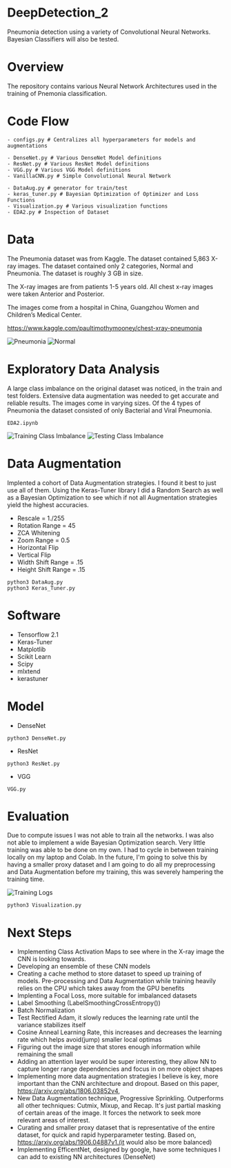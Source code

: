 # DeepDetection_2
Pneumonia detection using a variety of Convolutional Neural Networks. Bayesian Classifiers will also be tested. 

# Overview
The repository contains various Neural Network Architectures used in the training of Pnemonia classification. 

# Code Flow
```
- configs.py # Centralizes all hyperparameters for models and augmentations

- DenseNet.py # Various DenseNet Model definitions
- ResNet.py # Various ResNet Model definitions
- VGG.py # Various VGG Model definitions
- VanillaCNN.py # Simple Convolutional Neural Network

- DataAug.py # generator for train/test 
- keras_tuner.py # Bayesian Optimization of Optimizer and Loss Functions 
- Visualization.py # Various visualization functions 
- EDA2.py # Inspection of Dataset 

```

# Data
The Pneumonia dataset was from Kaggle. The dataset contained 5,863 X-ray images. The dataset contained only 2 categories, Normal and Pneumonia. The dataset is roughly 3 GB in size. 

The X-ray images are from patients 1-5 years old. All chest x-ray images were taken Anterior and Posterior. 

The images come from a hospital in China, Guangzhou Women and Children’s Medical Center. 

https://www.kaggle.com/paultimothymooney/chest-xray-pneumonia

![Pneumonia](https://github.com/DeepMindv2/DeepDetection/blob/master/Screenshots/Screen%20Shot%202020-02-22%20at%202.07.16%20PM.png)
![Normal](https://github.com/DeepMindv2/DeepDetection/blob/master/Screenshots/Screen%20Shot%202020-02-22%20at%202.06.51%20PM.png)


# Exploratory Data Analysis
A large class imbalance on the original dataset was noticed, in the train and test folders. Extensive data augmentation was needed to get accurate and reliable results. The images come in varying sizes. Of the 4 types of Pneumonia the dataset consisted of only Bacterial and Viral Pneumonia. 
```
EDA2.ipynb
```
![Training Class Imbalance](https://github.com/DeepMindv2/DeepDetection/blob/master/Screenshots/Screen%20Shot%202020-02-22%20at%202.14.26%20PM.png)
![Testing Class Imbalance](https://github.com/DeepMindv2/DeepDetection/blob/master/Screenshots/Screen%20Shot%202020-02-22%20at%202.14.44%20PM.png)

# Data Augmentation
Implented a cohort of Data Augmentation strategies. I found it best to just use all of them. Using the Keras-Tuner library I did a Random Search as well as a Bayesian Optimization to see which if not all Augmentation strategies yield the highest accuracies. 

- Rescale = 1./255
- Rotation Range = 45
- ZCA Whitening
- Zoom Range = 0.5
- Horizontal Flip
- Vertical Flip
- Width Shift Range = .15
- Height Shift Range = .15

```
python3 DataAug.py
python3 Keras_Tuner.py
```

# Software
- Tensorflow 2.1
- Keras-Tuner
- Matplotlib
- Scikit Learn 
- Scipy
- mlxtend
- kerastuner

# Model
- DenseNet
```
python3 DenseNet.py
```
- ResNet
```
python3 ResNet.py
```
- VGG
```
VGG.py
```

# Evaluation
Due to compute issues I was not able to train all the networks. I was also not able to implement a wide Bayesian Optimization search. Very little training was able to be done on my own. I had to cycle in between training locally on my laptop and Colab. In the future, I'm going to solve this by having a smaller proxy dataset and I am going to do all my preprocessing and Data Augmentation before my training, this was severely hampering the training time. 

![Training Logs](https://github.com/DeepMindv2/DeepDetection/blob/master/Screenshots/Screen%20Shot%202020-02-23%20at%208.58.18%20PM.png)

```
python3 Visualization.py
```

# Next Steps
- Implementing Class Activation Maps to see where in the X-ray image the CNN is looking towards.
- Developing an ensemble of these CNN models 
- Creating a cache method to store dataset to speed up training of models. Pre-processing and Data Augmentation while training heavily relies on the CPU which takes away from the GPU benefits
- Implenting a Focal Loss, more suitable for imbalanced datasets
- Label Smoothing (LabelSmoothingCrossEntropy())
- Batch Normalization
- Test Rectified Adam, it slowly reduces the learning rate until the variance stabilizes itself
- Cosine Anneal Learning Rate, this increases and decreases the learning rate which helps avoid(jump) smaller local optimas
- Figuring out the image size that stores enough information while remaining the small
- Adding an attention layer would be super interesting, they allow NN to capture longer range dependencies and focus in on more object shapes
- Implementing more data augmentation strategies I believe is key, more important than the CNN architecture and dropout. Based on this paper, https://arxiv.org/abs/1806.03852v4,
- New Data Augmentation technique, Progressive Sprinkling. Outperforms all other techniques: Cutmix, Mixup, and Recap. It's just partial masking of certain areas of the image. It forces the network to seek more relevant areas of interest.  
- Curating and smaller proxy dataset that is representative of the entire dataset, for quick and rapid hyperparameter testing. Based on, https://arxiv.org/abs/1906.04887v1.(it would also be more balanced)
- Implementing EfficentNet, designed by google, have some techniques I can add to existing NN architectures (DenseNet)





